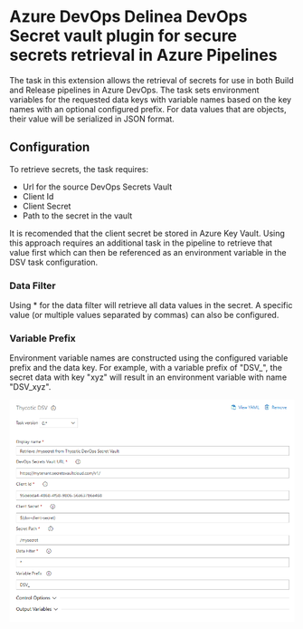 # Azure DevOps Delinea DevOps Secret vault plugin for secure secrets retrieval in Azure Pipelines

The task in this extension allows the retrieval of secrets for use in both Build and Release pipelines in Azure DevOps.
The task sets environment variables for the requested data keys with variable names based on the key names with an optional configured prefix.
For data values that are objects, their value will be serialized in JSON format.

## Configuration

To retrieve secrets, the task requires:

- Url for the source DevOps Secrets Vault
- Client Id
- Client Secret
- Path to the secret in the vault

It is recomended that the client secret be stored in Azure Key Vault.
Using this approach requires an additional task in the pipeline to retrieve that value first which can then be referenced as an environment variable in the DSV task configuration.

### Data Filter

Using \* for the data filter will retrieve all data values in the secret.
A specific value (or multiple values separated by commas) can also be configured.

### Variable Prefix

Environment variable names are constructed using the configured variable prefix and the data key.
For example, with a variable prefix of "DSV\_", the secret data with key "xyz" will result in an environment variable with name "DSV_xyz".

![Azure DevOps Delinea DevOps Secret vault plugin сonfiguration](/images/task-config.png)
